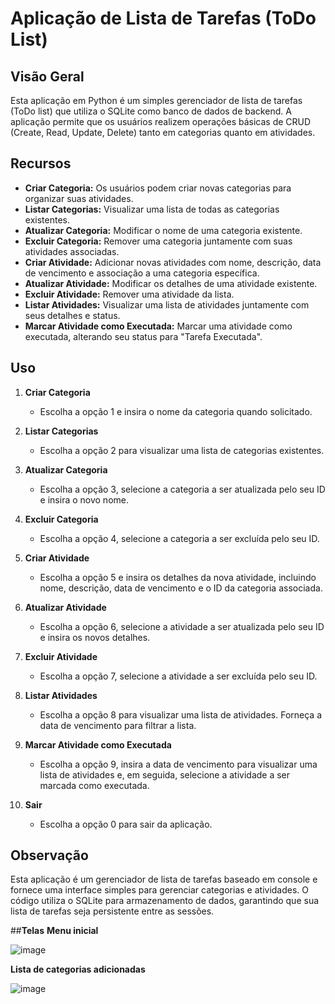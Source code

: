 # Aplicação de Lista de Tarefas (ToDo List)

## Visão Geral

Esta aplicação em Python é um simples gerenciador de lista de tarefas (ToDo list) que utiliza o SQLite como banco de dados de backend. A aplicação permite que os usuários realizem operações básicas de CRUD (Create, Read, Update, Delete) tanto em categorias quanto em atividades.

## Recursos

- **Criar Categoria:** Os usuários podem criar novas categorias para organizar suas atividades.
- **Listar Categorias:** Visualizar uma lista de todas as categorias existentes.
- **Atualizar Categoria:** Modificar o nome de uma categoria existente.
- **Excluir Categoria:** Remover uma categoria juntamente com suas atividades associadas.
- **Criar Atividade:** Adicionar novas atividades com nome, descrição, data de vencimento e associação a uma categoria específica.
- **Atualizar Atividade:** Modificar os detalhes de uma atividade existente.
- **Excluir Atividade:** Remover uma atividade da lista.
- **Listar Atividades:** Visualizar uma lista de atividades juntamente com seus detalhes e status.
- **Marcar Atividade como Executada:** Marcar uma atividade como executada, alterando seu status para "Tarefa Executada".

## Uso

1. **Criar Categoria**
   - Escolha a opção 1 e insira o nome da categoria quando solicitado.

2. **Listar Categorias**
   - Escolha a opção 2 para visualizar uma lista de categorias existentes.

3. **Atualizar Categoria**
   - Escolha a opção 3, selecione a categoria a ser atualizada pelo seu ID e insira o novo nome.

4. **Excluir Categoria**
   - Escolha a opção 4, selecione a categoria a ser excluída pelo seu ID.

5. **Criar Atividade**
   - Escolha a opção 5 e insira os detalhes da nova atividade, incluindo nome, descrição, data de vencimento e o ID da categoria associada.

6. **Atualizar Atividade**
   - Escolha a opção 6, selecione a atividade a ser atualizada pelo seu ID e insira os novos detalhes.

7. **Excluir Atividade**
   - Escolha a opção 7, selecione a atividade a ser excluída pelo seu ID.

8. **Listar Atividades**
   - Escolha a opção 8 para visualizar uma lista de atividades. Forneça a data de vencimento para filtrar a lista.

9. **Marcar Atividade como Executada**
   - Escolha a opção 9, insira a data de vencimento para visualizar uma lista de atividades e, em seguida, selecione a atividade a ser marcada como executada.

10. **Sair**
    - Escolha a opção 0 para sair da aplicação.

## Observação

Esta aplicação é um gerenciador de lista de tarefas baseado em console e fornece uma interface simples para gerenciar categorias e atividades. O código utiliza o SQLite para armazenamento de dados, garantindo que sua lista de tarefas seja persistente entre as sessões.

##**Telas**
**Menu inicial**

![image](https://github.com/Coriolando-Medeiros/ToDo/assets/107105546/5ea85ac8-022e-4913-92f5-800365752dff)

**Lista de categorias adicionadas**

![image](https://github.com/Coriolando-Medeiros/ToDo/assets/107105546/11598e14-60de-4ea7-8b2d-69acd142ffdd)

